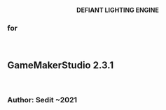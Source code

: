 <p align="center">
<b>DEFIANT LIGHTING ENGINE</b> <br>
<h3>for</h3><br>
<h2>GameMakerStudio 2.3.1</h2><br>
<h3>Author: Sedit ~2021</h3> <br>
</p>

 
